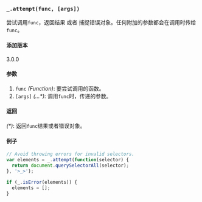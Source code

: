 ### `_.attempt(func, [args])`[​](#_attemptfunc-args "_attemptfunc-args的直接链接")

尝试调用`func`，返回结果 或者 捕捉错误对象。任何附加的参数都会在调用时传给`func`。

#### 添加版本

3.0.0

#### 参数

1.  `func` _(Function)_: 要尝试调用的函数。
2.  `[args]` _(...\*)_: 调用`func`时，传递的参数。

#### 返回

_(\*)_: 返回`func`结果或者错误对象。

#### 例子

```js
// Avoid throwing errors for invalid selectors.
var elements = _.attempt(function(selector) {
  return document.querySelectorAll(selector);
}, '>_>');
 
if (_.isError(elements)) {
  elements = [];
}

```